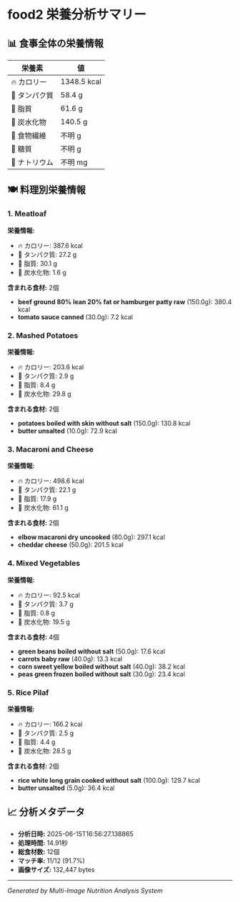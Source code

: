 # food2 栄養分析サマリー

## 📊 食事全体の栄養情報

| 栄養素 | 値 |
|--------|-----|
| 🔥 カロリー | 1348.5 kcal |
| 🥩 タンパク質 | 58.4 g |
| 🧈 脂質 | 61.6 g |
| 🍞 炭水化物 | 140.5 g |
| 🌾 食物繊維 | 不明 g |
| 🍯 糖質 | 不明 g |
| 🧂 ナトリウム | 不明 mg |

## 🍽️ 料理別栄養情報

### 1. Meatloaf

**栄養情報:**
- 🔥 カロリー: 387.6 kcal
- 🥩 タンパク質: 27.2 g
- 🧈 脂質: 30.1 g
- 🍞 炭水化物: 1.6 g

**含まれる食材:** 2個

- **beef ground 80% lean 20% fat or hamburger patty raw** (150.0g): 380.4 kcal
- **tomato sauce canned** (30.0g): 7.2 kcal

### 2. Mashed Potatoes

**栄養情報:**
- 🔥 カロリー: 203.6 kcal
- 🥩 タンパク質: 2.9 g
- 🧈 脂質: 8.4 g
- 🍞 炭水化物: 29.8 g

**含まれる食材:** 2個

- **potatoes boiled with skin without salt** (150.0g): 130.8 kcal
- **butter unsalted** (10.0g): 72.9 kcal

### 3. Macaroni and Cheese

**栄養情報:**
- 🔥 カロリー: 498.6 kcal
- 🥩 タンパク質: 22.1 g
- 🧈 脂質: 17.9 g
- 🍞 炭水化物: 61.1 g

**含まれる食材:** 2個

- **elbow macaroni dry uncooked** (80.0g): 297.1 kcal
- **cheddar cheese** (50.0g): 201.5 kcal

### 4. Mixed Vegetables

**栄養情報:**
- 🔥 カロリー: 92.5 kcal
- 🥩 タンパク質: 3.7 g
- 🧈 脂質: 0.8 g
- 🍞 炭水化物: 19.5 g

**含まれる食材:** 4個

- **green beans boiled without salt** (50.0g): 17.6 kcal
- **carrots baby raw** (40.0g): 13.3 kcal
- **corn sweet yellow boiled without salt** (40.0g): 38.2 kcal
- **peas green frozen boiled without salt** (30.0g): 23.4 kcal

### 5. Rice Pilaf

**栄養情報:**
- 🔥 カロリー: 166.2 kcal
- 🥩 タンパク質: 2.5 g
- 🧈 脂質: 4.4 g
- 🍞 炭水化物: 28.5 g

**含まれる食材:** 2個

- **rice white long grain cooked without salt** (100.0g): 129.7 kcal
- **butter unsalted** (5.0g): 36.4 kcal

## 📈 分析メタデータ

- **分析日時:** 2025-06-15T16:56:27.138865
- **処理時間:** 14.91秒
- **総食材数:** 12個
- **マッチ率:** 11/12 (91.7%)
- **画像サイズ:** 132,447 bytes

---
*Generated by Multi-Image Nutrition Analysis System*
